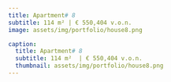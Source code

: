 ```yaml
---
title: Apartment# 8
subtitle: 114 m² | € 550,404 v.o.n.
image: assets/img/portfolio/house8.png

caption:
  title: Apartment# 8
  subtitle: 114 m²  | € 550,404 v.o.n.
  thumbnail: assets/img/portfolio/house8.png
---
```


